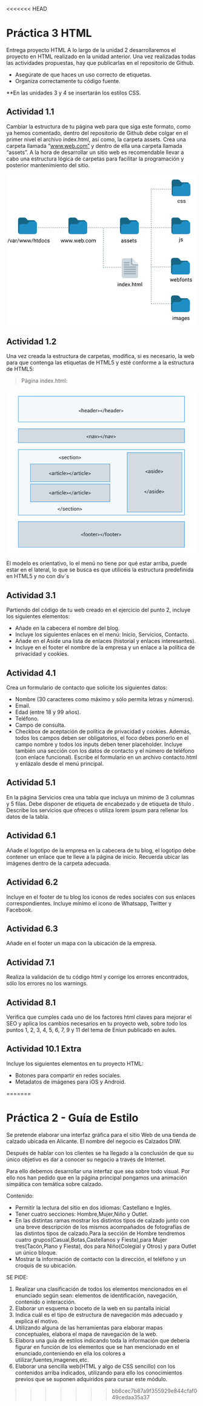 <<<<<<< HEAD
# Práctica 3 HTML
Entrega proyecto HTML
A lo largo de la unidad 2 desarrollaremos el proyecto en HTML realizado en la unidad anterior. Una vez realizadas todas las actividades propuestas, hay que publicarlas en el repositorio de Github.
-	Asegúrate de que haces un uso correcto de etiquetas.
-	Organiza correctamente tu código fuente.

**En las unidades 3 y 4 se insertarán los estilos CSS.

## Actividad 1.1
Cambiar la estructura de tu página web para que siga este formato, como ya hemos comentado, dentro del repositorio de Github debe colgar en el primer nivel el archivo index.html, así como, la carpeta assets. 
Crea una carpeta llamada “www.web.com” y dentro de ella una carpeta llamada “assets”. A la hora de desarrollar un sitio web es recomendable llevar a cabo una estructura lógica de carpetas para facilitar la programación y posterior mantenimiento del sitio.

![Index HTML5](/images/arbol.png)

## Actividad 1.2
Una vez creada la estructura de carpetas, modifica, si es necesario, la web para que contenga las etiquetas de HTML5 y esté conforme a la estructura de HTML5:
> Página index.html:

![Index HTML5](/images/indexhtml5.png)
 
El modelo es orientativo, lo el menú no tiene por qué estar arriba, puede estar en el lateral, lo que se busca es que utilicéis la estructura predefinida en HTML5 y no con div´s 

## Actividad 3.1
Partiendo del código de tu web creado en el ejercicio del punto 2, incluye los siguientes elementos:
-	Añade en la cabecera el nombre del blog.
-	Incluye los siguientes enlaces en el menú: Inicio, Servicios, Contacto.
-	Añade en el Aside una lista de enlaces (historial y enlaces interesantes).
-	Incluye en el footer el nombre de la empresa y un enlace a la política de privacidad y cookies.

## Actividad 4.1
Crea un formulario de contacto que solicite los siguientes datos:
-	Nombre (30 caracteres como máximo y sólo permita letras y números).
- Email.
-	Edad (entre 18 y 99 años).
-	Teléfono.
-	Campo de consulta.
-	Checkbox de aceptación de política de privacidad y cookies.
Además, todos los campos deben ser obligatorios, el foco debes ponerlo en el campo nombre y todos los inputs deben tener placeholder. 
Incluye también una sección con los datos de contacto y el número de teléfono (con enlace funcional).
Escribe el formulario en un archivo contacto.html y enlázalo desde el menú principal.

## Actividad 5.1 
En la página Servicios crea una tabla que incluya un mínimo de 3 columnas y 5 filas. Debe disponer de etiqueta de encabezado <th> y de etiqueta de título <caption>. Describe los servicios que ofreces o utiliza lorem ipsum para rellenar los datos de la tabla.


## Actividad 6.1 
Añade el logotipo de la empresa en la cabecera de tu blog, el logotipo debe contener un enlace que te lleve a la página de inicio. Recuerda ubicar las imágenes dentro de la carpeta adecuada.

## Actividad 6.2 
Incluye en el footer de tu blog los iconos de redes sociales con sus enlaces correspondientes. Incluye mínimo el icono de Whatsapp, Twitter y Facebook.

## Actividad 6.3 
Añade en el footer un mapa con la ubicación de la empresa.

## Actividad 7.1
Realiza la validación de tu código html y corrige los errores encontrados, sólo los errores no los warnings.

## Actividad 8.1
Verifica que cumples cada uno de los factores html claves para mejorar el SEO y aplica los cambios necesarios en tu proyecto web, sobre todo los puntos 1, 2, 3, 4, 5, 6, 7, 9 y 11 del tema de Eniun publicado en aules.   

## Actividad 10.1 Extra
Incluye los siguientes elementos en tu proyecto HTML:

-	Botones para compartir en redes sociales. 
-	Metadatos de imágenes para iOS y Android.

=======
# Práctica 2 - Guía de Estilo

Se pretende elaborar una interfaz gráfica para el sitio Web de una tienda de calzado ubicada en Alicante. El nombre del negocio es Calzados DIW.

Después de hablar con los clientes se ha llegado a la conclusión de que su único objetivo es dar a conocer su negocio a través de Internet.

Para ello debemos desarrollar una interfaz que sea sobre todo visual. Por ello nos han pedido que en la página principal pongamos una animación simpática con temática sobre calzado.



Contenido:

-	Permitir la lectura del sitio en dos idiomas: Castellano e Inglés.
-	Tener cuatro secciones: Hombre,Mujer,Niño y Outlet.
-	En las distintas ramas mostrar los distintos tipos de calzado junto con una breve descripción de los mismos acompañados de fotografías de las distintos tipos de calzado.Para la sección de Hombre tendremos cuatro grupos(Casual,Botas,Castellanos y Fiesta),para Mujer tres(Tacón,Plano y Fiesta), dos para Niño(Colegial y Otros) y para Outlet un único bloque.
-	Mostrar la información de contacto con la dirección, el teléfono y un croquis de su ubicación.




SE PIDE:
1.	Realizar una clasificación de todos los elementos mencionados en el enunciado según sean: elementos de identificación, navegación, contenido o interacción.
2.  Elaborar un esquema o boceto de la web en su pantalla inicial
3.	Indica cuál es el tipo de estructura de navegación más adecuado y explica el motivo.
4.  Utilizando alguna de las herramientas para elaborar mapas conceptuales, elabora el mapa de navegación de la web.
5.	Elabora una guía de estilos indicando toda la información que debería figurar en función de los elementos que se han mencionado en el enunciado,conteniendo en ella los colores a utilizar,fuentes,imagenes,etc.
6.  Elaborar una sencilla web(HTML y algo de CSS sencillo) con los contenidos arriba indicados, utilizando para ello los conocimientos previos que se suponen adquiridos para cursar este módulo.
>>>>>>> bb6cec7b87a9f355929e844cfaf049cedaa35a37

